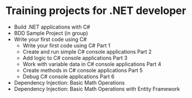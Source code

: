 # Training projects for .NET developer
- Build .NET applications with C#
- BDD Sample Project (in group)
- Write your first code using C#
    - Write your first code using C# Part 1
    - Create and run simple C# console applications Part 2
    - Add logic to C# console applications Part 3
    - Work with variable data in C# console applications Part 4
    - Create methods in C# console applications Part 5
    - Debug C# console applications Part 6
- Dependency Injection: Basic Math Operations
- Dependency Injection: Basic Math Operations with Entity Framework